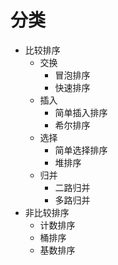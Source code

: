 # 分类

- 比较排序
  - 交换
    - 冒泡排序
    - 快速排序
  - 插入
    - 简单插入排序
    - 希尔排序
  - 选择
    - 简单选择排序
    - 堆排序
  - 归并
    - 二路归并
    - 多路归并
- 非比较排序
  - 计数排序
  - 桶排序
  - 基数排序